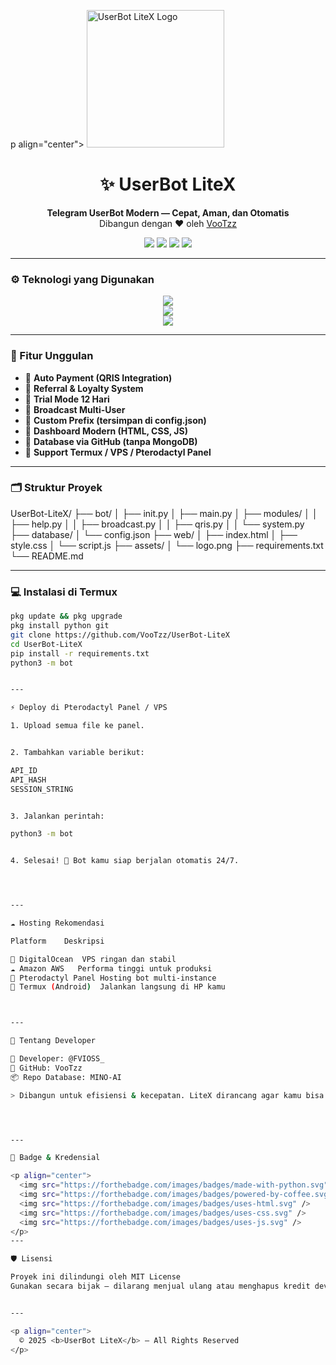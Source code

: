 p align="center">
  <img src="https://raw.githubusercontent.com/VooTzz/UserBot-LiteX/main/assets/logo.png" width="220" alt="UserBot LiteX Logo">
</p>

<h1 align="center">✨ UserBot LiteX</h1>

<p align="center">
  <b>Telegram UserBot Modern — Cepat, Aman, dan Otomatis</b><br>
  Dibangun dengan ❤️ oleh <a href="https://github.com/VooTzz">VooTzz</a>
</p>

<p align="center">
  <img src="https://img.shields.io/badge/Python-3.10+-blue?logo=python&style=flat-square">
  <img src="https://img.shields.io/badge/License-MIT-green?style=flat-square">
  <img src="https://img.shields.io/github/stars/VooTzz/UserBot-LiteX?style=flat-square&color=yellow">
  <img src="https://img.shields.io/badge/Status-Stable-success?style=flat-square">
</p>

---

### ⚙️ Teknologi yang Digunakan

<p align="center">
  <img src="https://skillicons.dev/icons?i=python,php,html,css,js,ts,nodejs,git,github,vscode" /><br>
  <img src="https://skillicons.dev/icons?i=linux,termux,docker,cloudflare,aws,digitalocean" /><br>
  <img src="https://img.shields.io/badge/Pterodactyl%20Panel-333333?style=for-the-badge&logo=pterodactyl&logoColor=white" />
</p>

---

### 🌟 Fitur Unggulan

- 🔹 **Auto Payment (QRIS Integration)**
- 🔹 **Referral & Loyalty System**
- 🔹 **Trial Mode 12 Hari**
- 🔹 **Broadcast Multi-User**
- 🔹 **Custom Prefix (tersimpan di config.json)**
- 🔹 **Dashboard Modern (HTML, CSS, JS)**
- 🔹 **Database via GitHub (tanpa MongoDB)**
- 🔹 **Support Termux / VPS / Pterodactyl Panel**

---

### 🗂️ Struktur Proyek

UserBot-LiteX/ ├── bot/ │   ├── init.py │   ├── main.py │   ├── modules/ │   │   ├── help.py │   │   ├── broadcast.py │   │   ├── qris.py │   │   └── system.py ├── database/ │   └── config.json ├── web/ │   ├── index.html │   ├── style.css │   └── script.js ├── assets/ │   └── logo.png ├── requirements.txt └── README.md

---

### 💻 Instalasi di Termux

```bash
pkg update && pkg upgrade
pkg install python git
git clone https://github.com/VooTzz/UserBot-LiteX
cd UserBot-LiteX
pip install -r requirements.txt
python3 -m bot


---

⚡ Deploy di Pterodactyl Panel / VPS

1. Upload semua file ke panel.


2. Tambahkan variable berikut:

API_ID
API_HASH
SESSION_STRING


3. Jalankan perintah:

python3 -m bot


4. Selesai! 🎉 Bot kamu siap berjalan otomatis 24/7.




---

☁️ Hosting Rekomendasi

Platform	Deskripsi

💙 DigitalOcean	VPS ringan dan stabil
☁️ Amazon AWS	Performa tinggi untuk produksi
🦅 Pterodactyl Panel	Hosting bot multi-instance
📱 Termux (Android)	Jalankan langsung di HP kamu



---

🧠 Tentang Developer

👤 Developer: @FVIOSS_
💾 GitHub: VooTzz
📦 Repo Database: MINO-AI

> Dibangun untuk efisiensi & kecepatan. LiteX dirancang agar kamu bisa punya userbot modern tanpa ribet konfigurasi server.




---

🧩 Badge & Kredensial

<p align="center">
  <img src="https://forthebadge.com/images/badges/made-with-python.svg" />
  <img src="https://forthebadge.com/images/badges/powered-by-coffee.svg" />
  <img src="https://forthebadge.com/images/badges/uses-html.svg" />
  <img src="https://forthebadge.com/images/badges/uses-css.svg" />
  <img src="https://forthebadge.com/images/badges/uses-js.svg" />
</p>
---

🛡️ Lisensi

Proyek ini dilindungi oleh MIT License
Gunakan secara bijak — dilarang menjual ulang atau menghapus kredit developer 🙏


---

<p align="center">
  © 2025 <b>UserBot LiteX</b> — All Rights Reserved  
</p>
